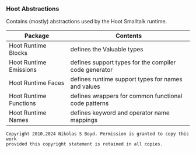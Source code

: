 ### Hoot Abstractions

Contains (mostly) abstractions used by the Hoot Smalltalk runtime.

| **Package** | **Contents** |
| ----------- | ------------ |
| Hoot Runtime Blocks | defines the Valuable types |
| Hoot Runtime Emissions | defines support types for the compiler code generator |
| Hoot Runtime Faces | defines runtime support types for names and values |
| Hoot Runtime Functions | defines wrappers for common functional code patterns |
| Hoot Runtime Names | defines keyword and operator name mappings |


```
Copyright 2010,2024 Nikolas S Boyd. Permission is granted to copy this work 
provided this copyright statement is retained in all copies.
```
